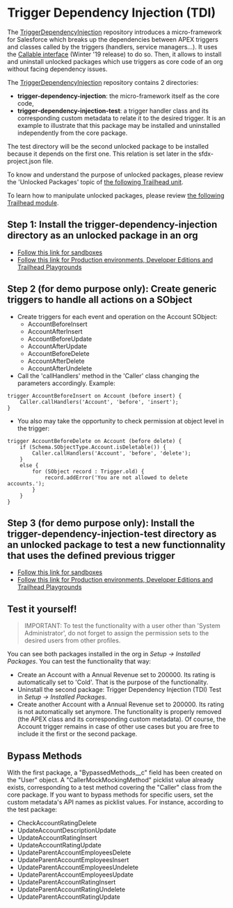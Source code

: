 # Trigger Dependency Injection (TDI)

The [TriggerDependencyInjection](https://github.com/RemiLeGuin/TriggerDependencyInjection) repository introduces a micro-framework for Salesforce which breaks up the dependencies between APEX triggers and classes called by the triggers (handlers, service managers...). It uses the [Callable interface](https://developer.salesforce.com/docs/atlas.en-us.apexcode.meta/apexcode/apex_interface_System_Callable.htm) (Winter '19 release) to do so. Then, it allows to install and uninstall unlocked packages which use triggers as core code of an org without facing dependency issues.

The [TriggerDependencyInjection](https://github.com/RemiLeGuin/TriggerDependencyInjection) repository contains 2 directories:
-   **trigger-dependency-injection**: the micro-framework itself as the core code,
-   **trigger-dependency-injection-test**: a trigger handler class and its corresponding custom metadata to relate it to the desired trigger. It is an example to illustrate that this package may be installed and uninstalled independently from the core package.

The test directory will be the second unlocked package to be installed because it depends on the first one. This relation is set later in the sfdx-project.json file.

To know and understand the purpose of unlocked packages, please review the 'Unlocked Packages' topic of [the following Trailhead unit](https://trailhead.salesforce.com/content/learn/modules/package-development-readiness/assemble-an-effective-team).

To learn how to manipulate unlocked packages, please review [the following Trailhead module](https://trailhead.salesforce.com/content/learn/modules/unlocked-packages-for-customers).

## Step 1: Install the trigger-dependency-injection directory as an unlocked package in an org

-   [Follow this link for sandboxes](https://test.salesforce.com/packaging/installPackage.apexp?p0=04t3X000002VVdhQAG "Follow this link for sandboxes")
-   [Follow this link for Production environments, Developer Editions and Trailhead Playgrounds](https://login.salesforce.com/packaging/installPackage.apexp?p0=04t3X000002VVdhQAG "Follow this link for Production environments, Developer Editions and Trailhead Playgrounds")

## Step 2 (for demo purpose only): Create generic triggers to handle all actions on a SObject

-   Create triggers for each event and operation on the Account SObject:
    -   AccountBeforeInsert
    -   AccountAfterInsert
    -   AccountBeforeUpdate
    -   AccountAfterUpdate
    -   AccountBeforeDelete
    -   AccountAfterDelete
    -   AccountAfterUndelete
-   Call the 'callHandlers' method in the 'Caller' class changing the parameters accordingly. Example:

```
trigger AccountBeforeInsert on Account (before insert) {
    Caller.callHandlers('Account', 'before', 'insert');
}
```

-   You also may take the opportunity to check permission at object level in the trigger:

```
trigger AccountBeforeDelete on Account (before delete) {
    if (Schema.SObjectType.Account.isDeletable()) {
        Caller.callHandlers('Account', 'before', 'delete');
    }
    else {
        for (SObject record : Trigger.old) {
            record.addError('You are not allowed to delete accounts.');
        }
    }
}
```

## Step 3 (for demo purpose only): Install the trigger-dependency-injection-test directory as an unlocked package to test a new functionnality that uses the defined previous trigger

-   [Follow this link for sandboxes](https://test.salesforce.com/packaging/installPackage.apexp?p0=04t3X000002VVm2QAG "Follow this link for sandboxes")
-   [Follow this link for Production environments, Developer Editions and Trailhead Playgrounds](https://login.salesforce.com/packaging/installPackage.apexp?p0=04t3X000002VVm2QAG "Follow this link for Production environments, Developer Editions and Trailhead Playgrounds")

## Test it yourself!
> IMPORTANT: To test the functionality with a user other than 'System Administrator', do not forget to assign the permission sets to the desired users from other profiles.

You can see both packages installed in the org in *Setup &rightarrow; Installed Packages*. You can test the functionality that way:
-   Create an Account with a Annual Revenue set to 200000. Its rating is automatically set to 'Cold'. That is the purpose of the functionality.
-   Uninstall the second package: Trigger Dependency Injection (TDI) Test in *Setup &rightarrow; Installed Packages*.
-   Create another Account with a Annual Revenue set to 200000. Its rating is not automatically set anymore. The functionality is properly removed (the APEX class and its corresponding custom metadata). Of course, the Account trigger remains in case of other use cases but you are free to include it the first or the second package.

## Bypass Methods

With the first package, a "BypassedMethods__c" field has been created on the "User" object. A "CallerMockMockingMethod" picklist value already exists, corresponding to a test method covering the "Caller" class from the core package.
If you want to bypass methods for specific users, set the custom metadata's API names as picklist values. For instance, according to the test package:
- CheckAccountRatingDelete
- UpdateAccountDescriptionUpdate
- UpdateAccountRatingInsert
- UpdateAccountRatingUpdate
- UpdateParentAccountEmployeesDelete
- UpdateParentAccountEmployeesInsert
- UpdateParentAccountEmployeesUndelete
- UpdateParentAccountEmployeesUpdate
- UpdateParentAccountRatingInsert
- UpdateParentAccountRatingUndelete
- UpdateParentAccountRatingUpdate